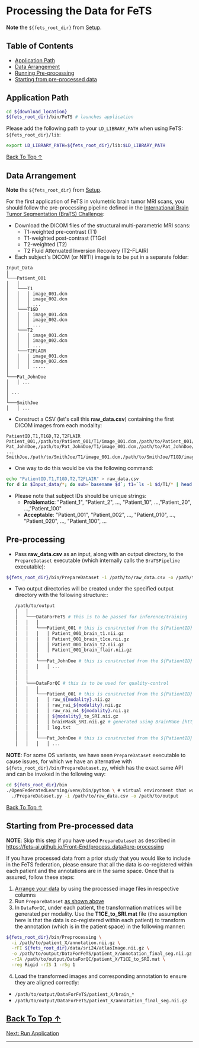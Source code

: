 # Processing the Data for FeTS

**Note** the `${fets_root_dir}` from [Setup](./setup.md#set-up-the-environment).

## Table of Contents
- [Application Path](#application-path)
- [Data Arrangement](#data-arrangement)
- [Running Pre-processing](#pre-processing)
- [Starting from pre-processed data](#starting-from-pre-processed-data)

## Application Path

```bash
cd ${download_location}
${fets_root_dir}/bin/FeTS # launches application
```

Please add the following path to your `LD_LIBRARY_PATH` when using FeTS: `${fets_root_dir}/lib`:
```bash
export LD_LIBRARY_PATH=${fets_root_dir}/lib:$LD_LIBRARY_PATH
```

[Back To Top &uarr;](#table-of-contents)

## Data Arrangement
**Note** the `${fets_root_dir}` from [Setup](./setup.md#set-up-the-environment).

For the first application of FeTS in volumetric brain tumor MRI scans, you should follow the pre-processing pipeline defined in the [International Brain Tumor Segmentation (BraTS) Challenge](http://braintumorsegmentation.org/):
- Download the DICOM files of the structural multi-parametric MRI scans:
  - T1-weighted pre-contrast (T1)
  - T1-weighted post-contrast (T1Gd)
  - T2-weighted (T2)
  - T2 Fluid Attenuated Inversion Recovery (T2-FLAIR)
- Each subject's DICOM (or NIfTI) image is to be put in a separate folder:
```
Input_Data
│
└───Patient_001
│   │
│   └───T1
│   │   │ image_001.dcm
│   │   │ image_002.dcm
│   │   │ ...
│   └───T1GD
│   │   │ image_001.dcm
│   │   │ image_002.dcm
│   │   │ ...
│   └───T2
│   │   │ image_001.dcm
│   │   │ image_002.dcm
│   │   │ ...
│   └───T2FLAIR
│   │   │ image_001.dcm
│   │   │ image_002.dcm
│   │   │ .....
│   
└───Pat_JohnDoe
│   │ ...
│   
│ ...   
│   
└───SmithJoe
│   │ ...
```
- Construct a CSV (let's call this **raw_data.csv**) containing the first DICOM images from each modality:
```
PatientID,T1,T1GD,T2,T2FLAIR
Patient_001,/path/to/Patient_001/T1/image_001.dcm,/path/to/Patient_001/T1GD/image_001.dcm,/path/to/Patient_001/T2/image_001.dcm,/path/to/Patient_001/T2FLAIR/image_001.dcm
Pat_JohnDoe,/path/to/Pat_JohnDoe/T1/image_001.dcm,/path/to/Pat_JohnDoe/T1GD/image_001.dcm,/path/to/Pat_JohnDoe/T2/image_001.dcm,/path/to/Pat_JohnDoe/T2FLAIR/image_001.dcm
...
SmithJoe,/path/to/SmithJoe/T1/image_001.dcm,/path/to/SmithJoe/T1GD/image_001.dcm,/path/to/SmithJoe/T2/image_001.dcm,/path/to/SmithJoe/T2FLAIR/image_001.dcm
```
  - One way to do this would be via the following command:
  ```bash
  echo "PatientID,T1,T1GD,T2,T2FLAIR" > raw_data.csv
  for d in $Input_data/*; do sub=`basename $d`; t1=`ls -1 $d/T1/* | head -n1`; tlce=`ls -1 $d/T1GD/* | head -n1`; t2=`ls -1 $d/T2/* | head -n1`; flair=`ls -1 $d/T2FLAIR/* | head -n1`; echo $sub,$t1,$tlce,$t2,$flair >> raw_data.csv; done
  ```
  - Please note that subject IDs should be unique strings:
    - **Problematic**: "Patient_1", "Patient_2", ..., "Patient_10", ...,"Patient_20", ...,"Patient_100"
    - **Acceptable**: "Patient_001", "Patient_002", ..., "Patient_010", ..., "Patient_020", ..., "Patient_100", ...

## Pre-processing

- Pass **raw_data.csv** as an input, along with an output directory, to the `PrepareDataset` executable (which internally calls the `BraTSPipeline` executable):
```bash
${fets_root_dir}/bin/PrepareDataset -i /path/to/raw_data.csv -o /path/to/output
```
- Two output directories will be created under the specified output directory with the following structure::
  ```bash
  /path/to/output
  │   │
  │   └───DataForFeTS # this is to be passed for inference/training
  │   │   │
  │   │   └───Patient_001 # this is constructed from the ${PatientID} header of CSV
  │   │   │   │ Patient_001_brain_t1.nii.gz
  │   │   │   │ Patient_001_brain_t1ce.nii.gz
  │   │   │   │ Patient_001_brain_t2.nii.gz
  │   │   │   │ Patient_001_brain_flair.nii.gz
  │   │   │   
  │   │   └───Pat_JohnDoe # this is constructed from the ${PatientID} header of CSV
  │   │   │   │ ...
  │   │
  │   │
  │   └───DataForQC # this is to be used for quality-control
  │   │   │
  │   │   └───Patient_001 # this is constructed from the ${PatientID} header of CSV
  │   │   │   │ raw_${modality}.nii.gz
  │   │   │   │ raw_rai_${modality}.nii.gz
  │   │   │   │ raw_rai_n4_${modality}.nii.gz
  │   │   │   │ ${modality}_to_SRI.nii.gz
  │   │   │   │ brainMask_SRI.nii.gz # generated using BrainMaGe [https://github.com/CBICA/BrainMaGe/] or DeepMedic [https://cbica.github.io/CaPTk/seg_DL.html]
  │   │   │   │ log.txt
  │   │   │   
  │   │   └───Pat_JohnDoe # this is constructed from the ${PatientID} header of CSV
  │   │   │   │ ...
  ```

**NOTE**: For some OS variants, we have seen `PrepareDataset` executable to cause issues, for which we have an alternative with `${fets_root_dir}/bin/PrepareDataset.py`, which has the exact same API and can be invoked in the following way:
```bash
cd ${fets_root_dir}/bin
./OpenFederatedLearning/venv/bin/python \ # virtual environment that was set up in previous section
  ./PrepareDataset.py -i /path/to/raw_data.csv -o /path/to/output
```

[Back To Top &uarr;](#table-of-contents)

## Starting from Pre-processed data

**NOTE**: Skip this step if you have used ```PrepareDataset``` as described in https://fets-ai.github.io/Front-End/process_data#pre-processing

If you have processed data from a prior study that you would like to include in the FeTS federation, please ensure that all the data is co-registered within each patient and the annotations are in the same space. Once that is assured, follow these steps:
1. [Arrange your data](#data-arrangement) by using the processed image files in respective columns
2. Run `PrepareDataset` [as shown above](#pre-processing)
3. In `DataForQC`, under each patient, the transformation matrices will be generated per modality. Use the **T1CE_to_SRI.mat** file (the assumption here is that the data is co-registered within each patient) to transform the annotation (which is in the patient space) in the following manner:
```bash
${fets_root_dir}/bin/Preprocessing \
  -i /path/to/patient_X/annotation.nii.gz \
  -rFI ${fets_root_dir}/data/sri24/atlasImage.nii.gz \
  -o /path/to/output/DataForFeTS/patient_X/annotation_final_seg.nii.gz \
  -rIA /path/to/output/DataForQC/patient_X/T1CE_to_SRI.mat \
  -reg Rigid -rIS 1 -rSg 1
```
4. Load the transformed images and corresponding annotation to ensure they are aligned correctly:
  - `/path/to/output/DataForFeTS/patient_X/brain_*`
  - `/path/to/output/DataForFeTS/patient_X/annotation_final_seg.nii.gz`

[Back To Top &uarr;](#table-of-contents)
---
[Next: Run Application](./runningApplication.md)

---
